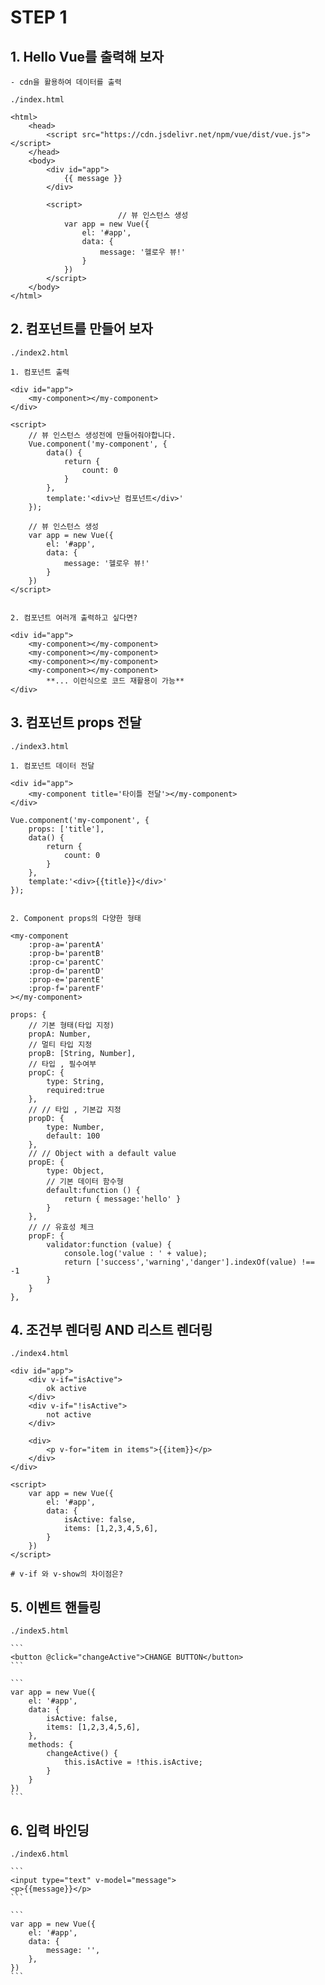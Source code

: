 # STEP 1

## 1. Hello Vue를 출력해 보자

    - cdn을 활용하여 데이터를 출력
    
    ./index.html
    
    <html>
        <head>
            <script src="https://cdn.jsdelivr.net/npm/vue/dist/vue.js"></script>
        </head>
        <body>
            <div id="app">
                {{ message }}
            </div>
    
            <script>
    						// 뷰 인스턴스 생성
                var app = new Vue({
                    el: '#app',
                    data: {
                        message: '헬로우 뷰!'
                    }
                })
            </script>
        </body>
    </html>

## 2. 컴포넌트를 만들어 보자

    ./index2.html
    
    1. 컴포넌트 출력
    
    <div id="app">
        <my-component></my-component>
    </div>
    
    <script>
        // 뷰 인스턴스 생성전에 만들어줘야합니다.
        Vue.component('my-component', {
            data() {
                return {
    	            count: 0
                }
            },
            template:'<div>난 컴포넌트</div>'
        });
    
        // 뷰 인스턴스 생성
        var app = new Vue({
            el: '#app',
            data: {
                message: '헬로우 뷰!'
            }
        })
    </script>
    
    
    2. 컴포넌트 여러개 출력하고 싶다면?
    
    <div id="app">
        <my-component></my-component>
        <my-component></my-component>
        <my-component></my-component>
        <my-component></my-component>
    		**... 이런식으로 코드 재활용이 가능**
    </div>

## 3. 컴포넌트 props 전달

    ./index3.html
    
    1. 컴포넌트 데이터 전달
    
    <div id="app">
        <my-component title='타이틀 전달'></my-component>
    </div>
    
    Vue.component('my-component', {
        props: ['title'],
        data() {
            return {
                count: 0
            }
        },
        template:'<div>{{title}}</div>'
    });
    
    
    2. Component props의 다양한 형태
    
    <my-component
        :prop-a='parentA'
        :prop-b='parentB' 
        :prop-c='parentC' 
        :prop-d='parentD'
        :prop-e='parentE' 
        :prop-f='parentF' 
    ></my-component>
    
    props: {
        // 기본 형태(타입 지정)
        propA: Number,
        // 멀티 타입 지정
        propB: [String, Number],
        // 타입 , 필수여부 
        propC: {
            type: String,
            required:true
        },
        // // 타입 , 기본갑 지정
        propD: {
            type: Number,
            default: 100
        },
        // // Object with a default value
        propE: {
            type: Object,
            // 기본 데이터 함수형
            default:function () {
                return { message:'hello' }
            }
        },
        // // 유효성 체크
        propF: {
            validator:function (value) {
                console.log('value : ' + value);
                return ['success','warning','danger'].indexOf(value) !== -1
            }
        }
    },

## 4. 조건부 렌더링 AND 리스트 렌더링

    ./index4.html
    
    <div id="app">
        <div v-if="isActive">
            ok active
        </div>
        <div v-if="!isActive">
            not active
        </div>
    
        <div>
            <p v-for="item in items">{{item}}</p>
        </div>
    </div>
    
    <script>
        var app = new Vue({
            el: '#app',
            data: {
                isActive: false,
                items: [1,2,3,4,5,6],
            }
        })
    </script>
    
    # v-if 와 v-show의 차이점은?

## 5. 이벤트 핸들링

    ./index5.html
    
    ```
    <button @click="changeActive">CHANGE BUTTON</button>
    ```
    
    ```
    var app = new Vue({
        el: '#app',
        data: {
            isActive: false,
            items: [1,2,3,4,5,6],
        },
        methods: {
            changeActive() {
                this.isActive = !this.isActive;
            }
        }
    })
    ```

## 6.  입력 바인딩

    ./index6.html
    
    ```
    <input type="text" v-model="message">
    <p>{{message}}</p>
    ```
    
    ```
    var app = new Vue({
        el: '#app',
        data: {
            message: '',
        },
    })
    ```